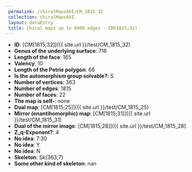 ```yaml
--- 
 permalink: /chiralMaps6kE/CM_1815_32 
 collection: chiralMaps6kE
 layout: dataEntry
 title: Chiral maps up to 6000 edges - CM[1815;32]
---
```


- **ID**: [CM[1815;32]]({{ site.url }}/test/CM_1815_32)
- **Genus of the underlying surface**: 716
- **Length of the face**: 165
- **Valency**: 10
- **Length of the Petrie polygon**: 66
- **Is the automorphism group solvable?**: S
- **Number of vertices**: 363
- **Number of edges**: 1815
- **Number of faces**: 22
- **The map is self-**: none
- **Dual map**: [CM[1815;25]]({{ site.url }}/test/CM_1815_25)
- **Mirror (enantihomorphic) map**: [CM[1815;31]]({{ site.url }}/test/CM_1815_31)
- **Dual of the mirror image**: [CM[1815;28]]({{ site.url }}/test/CM_1815_28)
- **Z_q-Exponent?**: 4
- **No idea**:  7:30
- **No idea**: Y
- **No idea**: N
- **Skeleton**: Sk(363;7)
- **Some other kind of skeleton**: nan
